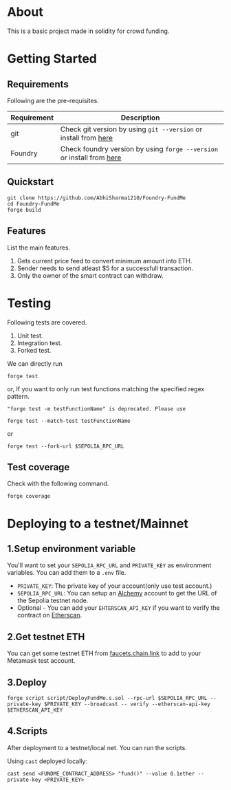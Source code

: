 # About

This is a basic project made in solidity for crowd funding. 


# Getting Started

## Requirements

Following are the pre-requisites.

| Requirement | Description                                                                                                                          |
| ----------- | ------------------------------------------------------------------------------------------------------------------------------------ |
| git         | Check git version by using ```git --version``` or install from [here](https://git-scm.com/book/en/v2/Getting-Started-Installing-Git) |
| Foundry     | Check foundry version by using ```forge --version``` or install from [here](https://getfoundry.sh)                                   |

## Quickstart

```
git clone https://github.com/AbhiSharma1210/Foundry-FundMe
cd Foundry-FundMe
forge build
```

## Features

List the main features.
1. Gets current price feed to convert minimum amount into ETH.
2. Sender needs to send atleast $5 for a successfull transaction.
3. Only the owner of the smart contract can withdraw. 

# Testing

Following tests are covered.
1. Unit test.
2. Integration test.
3. Forked test.

We can directly run 
```
forge test
```
or, If you want to only run test functions matching the specified regex pattern.

```
"forge test -m testFunctionName" is deprecated. Please use 

forge test --match-test testFunctionName
```
or
```
forge test --fork-url $SEPOLIA_RPC_URL
```

## Test coverage

Check with the following command.
```
forge coverage
```

# Deploying to a testnet/Mainnet

## 1.Setup environment variable
You'll want to set your ```SEPOLIA_RPC_URL``` and ```PRIVATE_KEY``` as environment variables. You can add them to a ```.env``` file.

* ```PRIVATE_KEY```: The private key of your account(only use test account.)
* ```SEPOLIA_RPC_URL```: You can setup an [Alchemy](https://www.alchemy.com) account to get the URL of the Sepolia testnet node.
* Optional - You can add your ```EHTERSCAN_API_KEY``` if you want to verify the contract on [Etherscan](https://etherscan.io).

## 2.Get testnet ETH
You can get some testnet ETH from [faucets.chain.link](https://faucets.chain.link) to add to your Metamask test account.

## 3.Deploy

```
forge script script/DeployFundMe.s.sol --rpc-url $SEPOLIA_RPC_URL --private-key $PRIVATE_KEY --broadcast -- verify --etherscan-api-key $ETHERSCAN_API_KEY
```

## 4.Scripts
After deployment to a testnet/local net. You can run the scripts.

Using ```cast``` deployed locally:
```
cast send <FUNDME_CONTRACT_ADDRESS> "fund()" --value 0.1ether --private-key <PRIVATE_KEY>
```


